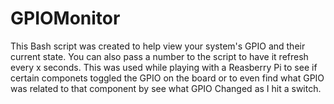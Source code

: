 # GPIOMonitor
This Bash script was created to help view your system's GPIO and their current state.  You can also pass a number to the script to have it refresh every x seconds.  This was used while playing with a Reasberry Pi to see if certain componets toggled the GPIO on the board or to even find what GPIO was related to that component by see what GPIO Changed as I hit a switch.
